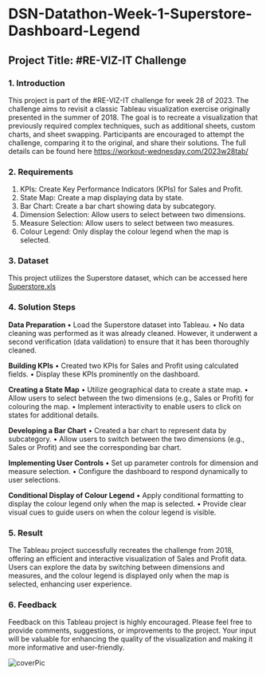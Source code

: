 # DSN-Datathon-Week-1-Superstore-Dashboard-Legend

## Project Title: #RE-VIZ-IT Challenge

### 1. Introduction
This project is part of the #RE-VIZ-IT challenge for week 28 of 2023. The challenge aims to revisit a classic Tableau visualization exercise originally presented in the summer of 2018. The goal is to recreate a visualization that previously required complex techniques, such as additional sheets, custom charts, and sheet swapping. Participants are encouraged to attempt the challenge, comparing it to the original, and share their solutions. The full details can be found here https://workout-wednesday.com/2023w28tab/


### 2. Requirements
1.	KPIs: Create Key Performance Indicators (KPIs) for Sales and Profit.
2.	State Map: Create a map displaying data by state.
3.	Bar Chart: Create a bar chart showing data by subcategory.
4.	Dimension Selection: Allow users to select between two dimensions.
5.	Measure Selection: Allow users to select between two measures.
6.	Colour Legend: Only display the colour legend when the map is selected.

### 3. Dataset
This project utilizes the Superstore dataset, which can be accessed here [Superstore.xls](https://data.world/stanke/superstore-20214)

### 4. Solution Steps
**Data Preparation**
•	Load the Superstore dataset into Tableau.
•	No data cleaning was performed as it was already cleaned. However, it underwent a second verification (data validation) to ensure that it has been thoroughly cleaned.

**Building KPIs**
•	Created two KPIs for Sales and Profit using calculated fields.
•	Display these KPIs prominently on the dashboard.

**Creating a State Map**
•	Utilize geographical data to create a state map.
•	Allow users to select between the two dimensions (e.g., Sales or Profit) for colouring the map.
•	Implement interactivity to enable users to click on states for additional details.

**Developing a Bar Chart**
•	Created a bar chart to represent data by subcategory.
•	Allow users to switch between the two dimensions (e.g., Sales or Profit) and see the corresponding bar chart.

**Implementing User Controls**
•	Set up parameter controls for dimension and measure selection.
•	Configure the dashboard to respond dynamically to user selections.

**Conditional Display of Colour Legend**
•	Apply conditional formatting to display the colour legend only when the map is selected.
•	Provide clear visual cues to guide users on when the colour legend is visible.

### 5. Result
The Tableau project successfully recreates the challenge from 2018, offering an efficient and interactive visualization of Sales and Profit data. Users can explore the data by switching between dimensions and measures, and the colour legend is displayed only when the map is selected, enhancing user experience.

### 6. Feedback
Feedback on this Tableau project is highly encouraged. Please feel free to provide comments, suggestions, or improvements to the project. Your input will be valuable for enhancing the quality of the visualization and making it more informative and user-friendly.



![coverPic](https://github.com/Lilkhez/DSN-Datathon-Week-1-Superstore-Dashboard-Legend/assets/89860250/b42589c6-5fd4-43f8-b45f-eae547854c04)
